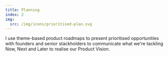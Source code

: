 ```yaml
---
title: Planning
index: 2
img:
  src: /img/icons/prioritised-plan.svg
---
```

I use theme-based product roadmaps to present prioritised opportunities with founders and senior stackholders to communicate what we're tackling Now, Next and Later to realise our Product Vision.
